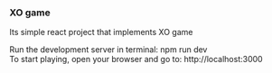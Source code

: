### XO game 

Its simple react project that implements XO game 

Run the development server in terminal: npm run dev<br>
To start playing, open your browser and go to: http://localhost:3000
